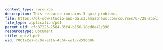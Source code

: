 ```yaml
---
content_type: resource
description: This resource contains 3 quiz problems.
file: https://ol-ocw-studio-app-qa.s3.amazonaws.com/courses/6-728-applied-quantum-and-statistical-physics-fall-2006/7081e2e76c9de21b4c5bee1ccd59868b_quiz1.pdf
file_type: application/pdf
parent_uid: dfc87225-2584-35f4-b150-18ed8a42e390
resourcetype: Document
title: quiz1.pdf
uid: 7081e2e7-6c9d-e21b-4c5b-ee1ccd59868b
---
```

